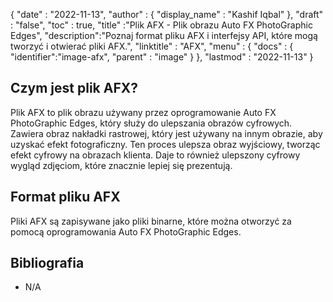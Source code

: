 {
  "date" : "2022-11-13",
  "author" : {
    "display_name" : "Kashif Iqbal"
},
  "draft" : "false",
  "toc" : true,
  "title" :"Plik AFX - Plik obrazu Auto FX PhotoGraphic Edges",
  "description":"Poznaj format pliku AFX i interfejsy API, które mogą tworzyć i otwierać pliki AFX.",
  "linktitle" : "AFX",
  "menu" : {
    "docs" : {
      "identifier":"image-afx",
      "parent" : "image"
}
},
  "lastmod" : "2022-11-13"
}

## Czym jest plik AFX?

Plik AFX to plik obrazu używany przez oprogramowanie Auto FX PhotoGraphic Edges, który służy do ulepszania obrazów cyfrowych. Zawiera obraz nakładki rastrowej, który jest używany na innym obrazie, aby uzyskać efekt fotograficzny. Ten proces ulepsza obraz wyjściowy, tworząc efekt cyfrowy na obrazach klienta. Daje to również ulepszony cyfrowy wygląd zdjęciom, które znacznie lepiej się prezentują.

## Format pliku AFX

Pliki AFX są zapisywane jako pliki binarne, które można otworzyć za pomocą oprogramowania Auto FX PhotoGraphic Edges.

## Bibliografia

* N/A

